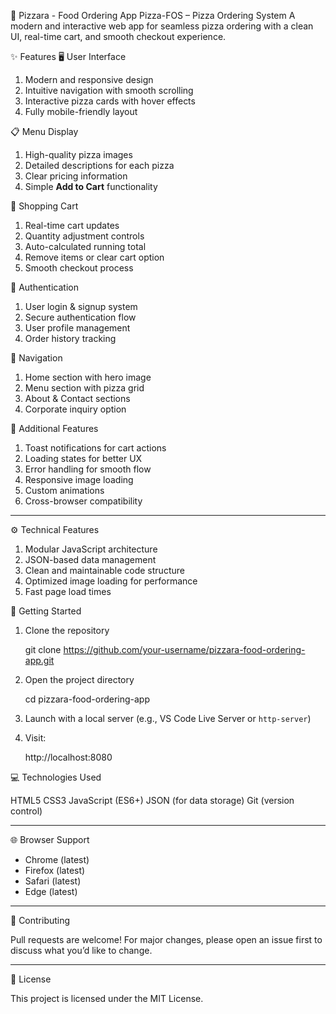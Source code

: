 
🍕 Pizzara - Food Ordering App
Pizza-FOS – Pizza Ordering System
A modern and interactive web app for seamless pizza ordering with a clean UI, real-time cart, and smooth checkout experience.

✨ Features
🖥️ User Interface

1. Modern and responsive design
2. Intuitive navigation with smooth scrolling
3. Interactive pizza cards with hover effects
4. Fully mobile-friendly layout

📋 Menu Display

1. High-quality pizza images
2. Detailed descriptions for each pizza
3. Clear pricing information
4. Simple **Add to Cart** functionality

🛒 Shopping Cart

1. Real-time cart updates
2. Quantity adjustment controls
3. Auto-calculated running total
4. Remove items or clear cart option
5. Smooth checkout process

🔐 Authentication

1. User login & signup system
2. Secure authentication flow
3. User profile management
4. Order history tracking

🧭 Navigation

1. Home section with hero image
2. Menu section with pizza grid
3. About & Contact sections
4. Corporate inquiry option

🎉 Additional Features

1. Toast notifications for cart actions
2. Loading states for better UX
3. Error handling for smooth flow
4. Responsive image loading
5. Custom animations
6. Cross-browser compatibility

---

⚙️ Technical Features

1. Modular JavaScript architecture
2. JSON-based data management
3. Clean and maintainable code structure
4. Optimized image loading for performance
5. Fast page load times



 🚀 Getting Started

1. Clone the repository

   git clone https://github.com/your-username/pizzara-food-ordering-app.git

2. Open the project directory

   cd pizzara-food-ordering-app

3. Launch with a local server (e.g., VS Code Live Server or `http-server`)
4. Visit:

   http://localhost:8080


💻 Technologies Used

HTML5
CSS3
JavaScript (ES6+)
JSON (for data storage)
Git (version control)

---

🌐 Browser Support

* Chrome (latest)
* Firefox (latest)
* Safari (latest)
* Edge (latest)

---

🤝 Contributing

Pull requests are welcome! For major changes, please open an issue first to discuss what you’d like to change.

---

📝 License

This project is licensed under the MIT License.

